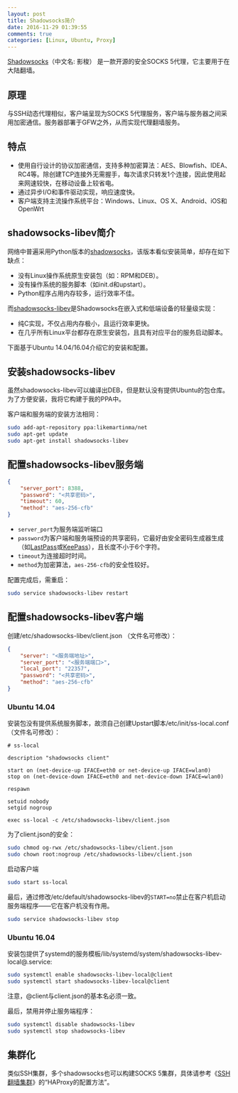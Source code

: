 ```yaml
---
layout: post
title: Shadowsocks简介
date: 2016-11-29 01:39:55
comments: true
categories: [Linux, Ubuntu, Proxy]
---
```


[Shadowsocks](https://shadowsocks.org/en/index.html)（中文名: 影梭） 是一款开源的安全SOCKS 5代理，它主要用于在大陆翻墙。

## 原理

与SSH动态代理相似，客户端呈现为SOCKS 5代理服务，客户端与服务器之间采用加密通信。服务器部署于GFW之外，从而实现代理翻墙服务。

## 特点

* 使用自行设计的协议加密通信，支持多种加密算法：AES、Blowfish、IDEA、RC4等。除创建TCP连接外无需握手，每次请求只转发1个连接，因此使用起来网速较快，在移动设备上较省电。
* 通过异步I/O和事件驱动实现，响应速度快。
* 客户端支持主流操作系统平台：Windows、Linux、OS X、Android、iOS和OpenWrt

## shadowsocks-libev简介

网络中普遍采用Python版本的[shadowsocks](https://pypi.python.org/pypi/shadowsocks)，该版本看似安装简单，却存在如下缺点：

* 没有Linux操作系统原生安装包（如：RPM和DEB）。
* 没有操作系统的服务脚本（如init.d和upstart）。
* Python程序占用内存较多，运行效率不佳。

而[shadowsocks-libev](https://github.com/shadowsocks/shadowsocks-libev)是Shadowsocks在嵌入式和低端设备的轻量级实现：

* 纯C实现，不仅占用内存极小，且运行效率更快。
* 在几乎所有Linux平台都存在原生安装包，且具有对应平台的服务启动脚本。

下面基于Ubuntu 14.04/16.04介绍它的安装和配置。

## 安装shadowsocks-libev

虽然shadowsocks-libev可以编译出DEB，但是默认没有提供Ubuntu的包仓库。为了方便安装，我将它构建于我的PPA中。

客户端和服务端的安装方法相同：

```bash
sudo add-apt-repository ppa:likemartinma/net
sudo apt-get update
sudo apt-get install shadowsocks-libev
```

## 配置shadowsocks-libev服务端

```json
{
    "server_port": 8388,
    "password": "<共享密码>",
    "timeout": 60,
    "method": "aes-256-cfb"
}
```

* `server_port`为服务端监听端口
* `password`为客户端和服务端预设的共享密码，它最好由安全密码生成器生成（如[LastPass](https://www.lastpass.com/)或[KeePass](http://keepass.info/)），且长度不小于6个字符。
* `timeout`为连接超时时间。
* `method`为加密算法，`aes-256-cfb`的安全性较好。
 
配置完成后，需重启：

```bash
sudo service shadowsocks-libev restart
```

## 配置shadowsocks-libev客户端

创建/etc/shadowsocks-libev/client.json （文件名可修改）：

```json
{
    "server": "<服务端地址>",
    "server_port": "<服务端端口>",
    "local_port": "22357",
    "password": "<共享密码>",
    "method": "aes-256-cfb"
}
```

### Ubuntu 14.04

安装包没有提供系统服务脚本，故须自己创建Upstart脚本/etc/init/ss-local.conf （文件名可修改）：

```
# ss-local

description "shadowsocks client"

start on (net-device-up IFACE=eth0 or net-device-up IFACE=wlan0)
stop on (net-device-down IFACE=eth0 and net-device-down IFACE=wlan0)

respawn

setuid nobody
setgid nogroup

exec ss-local -c /etc/shadowsocks-libev/client.json
```

为了client.json的安全：

```bash
sudo chmod og-rwx /etc/shadowsocks-libev/client.json
sudo chown root:nogroup /etc/shadowsocks-libev/client.json
```

启动客户端

```bash
sudo start ss-local
```

最后，通过修改/etc/default/shadowsocks-libev的`START=no`禁止在客户机启动服务端程序——它在客户机没有作用。

```bash
sudo service shadowsocks-libev stop
```

### Ubuntu 16.04

安装包提供了systemd的服务模板/lib/systemd/system/shadowsocks-libev-local@.service:

```bash
sudo systemctl enable shadowsocks-libev-local@client
sudo systemctl start shadowsocks-libev-local@client
```

注意，@client与client.json的基本名必须一致。

最后，禁用并停止服务端程序：

```bash
sudo systemctl disable shadowsocks-libev
sudo systemctl stop shadowsocks-libev
```

## 集群化

类似SSH集群，多个shadowsocks也可以构建SOCKS 5集群，具体请参考《[SSH翻墙集群](http://www.malike.net.cn/blog/2015/03/15/ssh-proxy-cluster/)》的“HAProxy的配置方法”。






